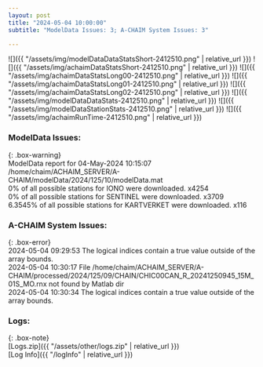```yaml
---
layout: post
title: "2024-05-04 10:00:00"
subtitle: "ModelData Issues: 3; A-CHAIM System Issues: 3"

---
```


![]({{ "/assets/img/modelDataDataStatsShort-2412510.png" | relative_url }})
![]({{ "/assets/img/achaimDataStatsShort-2412510.png" | relative_url }})
![]({{ "/assets/img/achaimDataStatsLong00-2412510.png" | relative_url }})
![]({{ "/assets/img/achaimDataStatsLong01-2412510.png" | relative_url }})
![]({{ "/assets/img/achaimDataStatsLong02-2412510.png" | relative_url }})
![]({{ "/assets/img/modelDataDataStats-2412510.png" | relative_url }})
![]({{ "/assets/img/modelDataStationStats-2412510.png" | relative_url }})
![]({{ "/assets/img/achaimRunTime-2412510.png" | relative_url }})


### ModelData Issues:  
  
{: .box-warning}  
 ModelData report for 04-May-2024 10:15:07   
 /home/chaim/ACHAIM_SERVER/A-CHAIM/modelData/2024/125/10/modelData.mat   
 0% of all possible stations for IONO were downloaded. x4254   
 0% of all possible stations for SENTINEL were downloaded. x3709   
 6.3545% of all possible stations for KARTVERKET were downloaded. x116   
  
### A-CHAIM System Issues:  
  
{: .box-error}  
2024-05-04 09:29:53 The logical indices contain a true value outside of the array bounds.  
2024-05-04 10:30:17 File /home/chaim/ACHAIM_SERVER/A-CHAIM/processed/2024/125/09/CHAIN/CHIC00CAN_R_20241250945_15M_01S_MO.rnx not found by Matlab dir  
2024-05-04 10:30:34 The logical indices contain a true value outside of the array bounds.  

### Logs:  
  
{: .box-note}  
[Logs.zip]({{ "/assets/other/logs.zip" | relative_url }})  
[Log Info]({{ "/logInfo" | relative_url }})  
